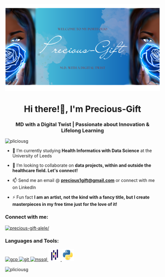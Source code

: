![Banner](https://github.com/PliciousG/PliciousG/blob/main/Portfolio_Banner.png)

<h1 align="center">Hi there!👋, I'm Precious-Gift</h1>
<h3 align="center">MD with a Digital Twist | Passionate about Innovation & Lifelong Learning</h3>

<p align="left"> <img src="https://komarev.com/ghpvc/?username=pliciousg&label=Profile%20views&color=0e75b6&style=flat" alt="pliciousg" /> </p>

- 🌱 I’m currently studying **Health Informatics with Data Science** at the University of Leeds

- 👯 I’m looking to collaborate on **data projects, within and outside the healthcare field. Let's connect!**

- 📫 Send me an email @ **precious1gift@gmail.com** or connect with me on LinkedIn

- ⚡ Fun fact **I am an artist, not the kind with a fancy title, but I create masterpieces in my free time just for the love of it!**

<h3 align="left">Connect with me:</h3>
<p align="left">
<a href="https://linkedin.com/in/precious-gift-alele/" target="blank"><img align="center" src="https://raw.githubusercontent.com/rahuldkjain/github-profile-readme-generator/master/src/images/icons/Social/linked-in-alt.svg" alt="precious-gift-alele/" height="30" width="40" /></a>
</p>

<h3 align="left">Languages and Tools:</h3>
<p align="left"> <a href="https://cloud.google.com" target="_blank" rel="noreferrer"> <img src="https://www.vectorlogo.zone/logos/google_cloud/google_cloud-icon.svg" alt="gcp" width="40" height="40"/> </a> <a href="https://git-scm.com/" target="_blank" rel="noreferrer"> <img src="https://www.vectorlogo.zone/logos/git-scm/git-scm-icon.svg" alt="git" width="40" height="40"/> </a> <a href="https://www.microsoft.com/en-us/sql-server" target="_blank" rel="noreferrer"> <img src="https://www.svgrepo.com/show/303229/microsoft-sql-server-logo.svg" alt="mssql" width="40" height="40"/> </a> <a href="https://pandas.pydata.org/" target="_blank" rel="noreferrer"> <img src="https://raw.githubusercontent.com/devicons/devicon/2ae2a900d2f041da66e950e4d48052658d850630/icons/pandas/pandas-original.svg" alt="pandas" width="40" height="40"/> </a> <a href="https://www.python.org" target="_blank" rel="noreferrer"> <img src="https://raw.githubusercontent.com/devicons/devicon/master/icons/python/python-original.svg" alt="python" width="40" height="40"/> </a> </p>

<p><img align="center" src="https://github-readme-streak-stats.herokuapp.com/?user=pliciousg&" alt="pliciousg" /></p>
